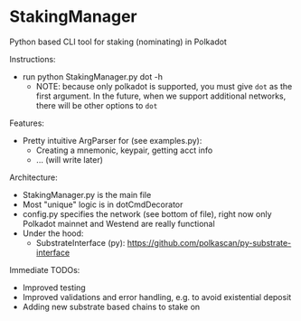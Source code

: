 # StakingManager
Python based CLI tool for staking (nominating) in Polkadot

Instructions:
* run python StakingManager.py dot -h
    - NOTE: because only polkadot is supported, you must give `dot` as the first argument.
    In the future, when we support additional networks, there will be other options to `dot`


Features:
* Pretty intuitive ArgParser for (see examples.py):
	- Creating a mnemonic, keypair, getting acct info
	- ... (will write later)

Architecture:
* StakingManager.py is the main file
* Most "unique" logic is in dotCmdDecorator
* config.py specifies the network (see bottom of file), right now only Polkadot mainnet and Westend are really functional
* Under the hood:
    - SubstrateInterface (py): https://github.com/polkascan/py-substrate-interface 

Immediate TODOs:
* Improved testing
* Improved validations and error handling, e.g. to avoid existential deposit
* Adding new substrate based chains to stake on

